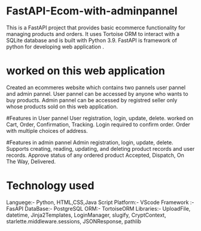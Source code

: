 # FastAPI-Ecom-with-adminpannel
This is a FastAPI project that provides basic ecommerce functionality for managing products and orders. It uses Tortoise ORM to interact with a SQLite database and is built with Python 3.9.
FastAPI is framework of python for developing web application .

# worked on this web application
Created an ecommeres website which contains  two pannels user pannel and admin pannel.
User pannel can be accessed by anyone who wants to buy products.
Admin pannel can be accessed by registred seller only whose products sold on this web application.

#Features in User pannel
User registration, login, update, delete.
worked on Cart, Order, Confirmation, Tracking.
Login required to confirm order.
Order with multiple choices of address.


#Features in admin pannel
Admin registration, login, update, delete.
Supports creating, reading, updating, and deleting product records and user records.
Approve status of any ordered product Accepted, Dispatch, On The Way, Delivered.


# Technology used 
Languege:- Python, HTML,CSS,Java Script
Platform:- VScode
Framework :- FasAPI
DataBase:- PostgreSQL
ORM:- TortoiseORM
Libraries:- UploadFile, datetime, Jinja2Templates, LoginManager, slugify, CryptContext, starlette.middleware.sessions, JSONResponse, pathlib



